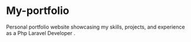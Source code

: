 # My-portfolio
Personal portfolio website showcasing my skills, projects, and experience as a Php Laravel Developer .
